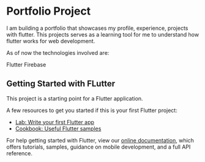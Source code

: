 # Portfolio Project
I am building a portfolio that showcases my profile, experience, projects with flutter.
This projects serves as a learning tool for me to understand how flutter works for web development.

As of now the technologies involved are:

Flutter
Firebase

## Getting Started with FLutter

This project is a starting point for a Flutter application.

A few resources to get you started if this is your first Flutter project:

- [Lab: Write your first Flutter app](https://flutter.dev/docs/get-started/codelab)
- [Cookbook: Useful Flutter samples](https://flutter.dev/docs/cookbook)

For help getting started with Flutter, view our
[online documentation](https://flutter.dev/docs), which offers tutorials,
samples, guidance on mobile development, and a full API reference.

